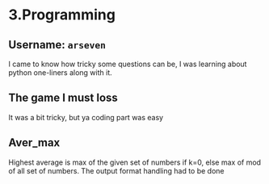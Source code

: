 # 3.Programming
## Username: __```arseven```__

I came to know how tricky some questions can be, I was learning about python one-liners along with it.

## The game I must loss
It was a bit tricky, but ya coding part was easy
## Aver_max
Highest average is max of the given set of numbers if k=0, else max of mod of all set of numbers. 
The output format handling had to be done



